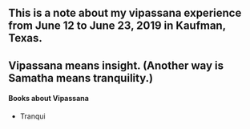 ## This is a note about my vipassana experience from June 12 to June 23, 2019 in Kaufman, Texas.
## Vipassana means insight. (Another way is Samatha means tranquility.)

#### Books about Vipassana
- Tranqui